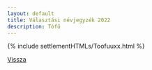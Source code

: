 ```yaml
---
layout: default
title: Választási névjegyzék 2022
description: Tófű
---
```


{% include settlementHTMLs/Toofuuxx.html %}

[Vissza](../)